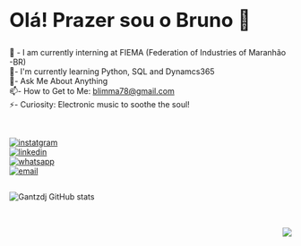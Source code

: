 
<h2 style="font-size: 35px;">Olá! Prazer sou o Bruno 👋</h2>


<!--
**Gantzdj/Gantzdj** is a ✨ _special_ ✨ repository because its `README.md` (this file) appears on your GitHub profile.

Here are some ideas to get you started:

- 🔭 I’m currently working on ...
- 🌱 I’m currently learning ...
- 👯 I’m looking to collaborate on ...
- 🤔 I’m looking for help with ...
- 💬 Ask me about ...
- 📫 How to reach me: blimma78gmail.com
- 😄 Pronouns: ...
- ⚡ Fun fact: ...

-->

🔭 - I am currently interning at FIEMA (Federation of Industries of Maranhão -BR) 
<BR>
🌱-  I'm currently learning Python, SQL and Dynamcs365
<BR>
💬-  Ask Me About Anything 
<BR>
📫-  How to Get to Me: blimma78@gmail.com
<BR>
⚡- Curiosity: Electronic music to soothe the soul!



<br/>

[![instatgram](https://img.shields.io/badge/Instagram-E4405F?style=for-the-badge&logo=instagram&logoColor=white)](https://www.instagram.com/bsl_bruno)
<BR>
[![linkedin](https://img.shields.io/badge/LinkedIn-0077B5?style=for-the-badge&logo=linkedin&logoColor=white)](https://www.linkedin.com/in/bruno-santos-de-lima-1b96b9257/)
<BR>
[![whatsapp](https://img.shields.io/badge/WhatsApp-25D366?style=for-the-badge&logo=whatsapp&logoColor=white)](https://wa.me/qr/J7RRM56HGN2MK1)
<BR>
[![email](https://img.shields.io/badge/Gmail-D14836?style=for-the-badge&logo=gmail&logoColor=white)](mailto:blimma78@gmail.com)
<br>

##

![Gantzdj GitHub stats](https://github-readme-stats.vercel.app/api?username=Gantzdj&show_icons=true&theme=onedark)

##

<!--
[![GitHub Streak](https://streak-stats.demolab.com?user=Gantzdj&theme=sunset-gradient&hide_border=true&border_radius=5)](https://git.io/streak-stats)


<br/>

<details align="center">
  Profile visitors
  <br />
  <div align="center">
    <img
      alt="visitors counter"
      src="https://profile-counter.glitch.me/purnasth/count.svg"
    />
  </div>
</details>
-->

<br>
<div align="right">
  <a href="https://visitorbadge.io/status?path=https%3A%2F%2Fgithub.com%2FGantzdj%2FGantzdj%2Fedit%2Fmain%2FREADME.md"><img src="https://api.visitorbadge.io/api/visitors?path=https%3A%2F%2Fgithub.com%2FGantzdj%2FGantzdj%2Fedit%2Fmain%2FREADME.md&label=Visualiza%C3%A7%C3%B5es%20de%20Perfil&labelColor=%23ff8a65&countColor=%23697689&style=plastic&labelStyle=none" /></a>
</div>


<!--
obs: bootao de views
<a href="https://visitorbadge.io/status?path=https%3A%2F%2Fgithub.com%2FGantzdj%2FGantzdj%2Fedit%2Fmain%2FREADME.md"><img src="https://api.visitorbadge.io/api/visitors?path=https%3A%2F%2Fgithub.com%2FGantzdj%2FGantzdj%2Fedit%2Fmain%2FREADME.md&label=Profile%20Views&labelColor=%23ff8a65&countColor=%23697689&style=plastic&labelStyle=none" /></a>
<br/>
-->

